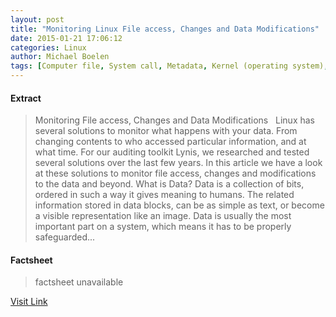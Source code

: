 ```yaml
---
layout: post
title: "Monitoring Linux File access, Changes and Data Modifications"
date: 2015-01-21 17:06:12
categories: Linux
author: Michael Boelen
tags: [Computer file, System call, Metadata, Kernel (operating system), Information, Data, Open (system call), Lynis, Linux, Surveillance, Digital signature, Loadable kernel module, Computer data, Computers, Digital technology, Operating system technology, Data management, Computer engineering, Computer architecture, Software, Information technology management, Computing, Areas of computer science, System software]
---
```



#### Extract
>Monitoring File access, Changes and Data Modifications &nbsp; Linux has several solutions to monitor what happens with your data. From changing contents to who accessed particular information, and at what time. For our auditing toolkit Lynis, we researched and tested several solutions over the last few years. In this article we have a look at these solutions to monitor file access, changes and modifications to the data and beyond. What is Data? Data is a collection of bits, ordered in such a way it gives meaning to humans. The related information stored in data blocks, can be as simple as text, or become a visible representation like an image. Data is usually the most important part on a system, which means it has to be properly safeguarded...

#### Factsheet
>factsheet unavailable

[Visit Link](http://linux-audit.com/monitoring-linux-file-access-changes-and-modifications/)



